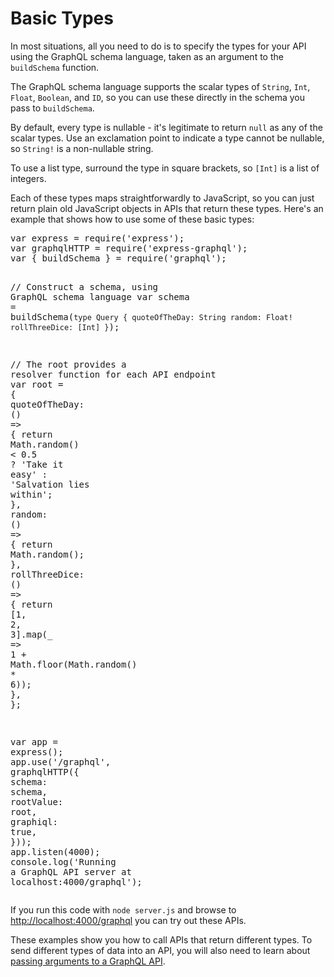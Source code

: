 <h1>Basic Types</h1><div><p>In most situations, all you need to do is to specify the types for your API using the GraphQL schema language, taken as an argument to the <code>buildSchema</code> function.</p><p>The GraphQL schema language supports the scalar types of <code>String</code>, <code>Int</code>, <code>Float</code>, <code>Boolean</code>, and <code>ID</code>, so you can use these directly in the schema you pass to <code>buildSchema</code>.</p><p>By default, every type is nullable - it&apos;s legitimate to return <code>null</code> as any of the scalar types. Use an exclamation point to indicate a type cannot be nullable, so <code>String!</code> is a non-nullable string.</p><p>To use a list type, surround the type in square brackets, so <code>[Int]</code> is a list of integers.</p><p>Each of these types maps straightforwardly to JavaScript, so you can just return plain old JavaScript objects in APIs that return these types. Here&apos;s an example that shows how to use some of these basic types:</p><pre class="prism language-javascript"><span class="keyword">var</span> express <span class="operator">=</span> <span class="function">require</span><span class="punctuation">(</span><span class="string">&apos;express&apos;</span><span class="punctuation">)</span><span class="punctuation">;</span>
<span class="keyword">var</span> graphqlHTTP <span class="operator">=</span> <span class="function">require</span><span class="punctuation">(</span><span class="string">&apos;express-graphql&apos;</span><span class="punctuation">)</span><span class="punctuation">;</span>
<span class="keyword">var</span> <span class="punctuation">{</span> buildSchema <span class="punctuation">}</span> <span class="operator">=</span> <span class="function">require</span><span class="punctuation">(</span><span class="string">&apos;graphql&apos;</span><span class="punctuation">)</span><span class="punctuation">;</span>

<span spellcheck="true" class="comment">// Construct a schema, using GraphQL schema language</span>
<span class="keyword">var</span> schema <span class="operator">=</span> <span class="function">buildSchema</span><span class="punctuation">(</span><span class="template-string"><span class="string">`type Query { quoteOfTheDay: String random: Float! rollThreeDice: [Int] }`</span></span><span class="punctuation">)</span><span class="punctuation">;</span>

<span spellcheck="true" class="comment">// The root provides a resolver function for each API endpoint</span>
<span class="keyword">var</span> root <span class="operator">=</span> <span class="punctuation">{</span>
quoteOfTheDay<span class="punctuation">:</span> <span class="punctuation">(</span><span class="punctuation">)</span> <span class="operator">=</span><span class="operator">&gt;</span> <span class="punctuation">{</span>
<span class="keyword">return</span> Math<span class="punctuation">.</span><span class="function">random</span><span class="punctuation">(</span><span class="punctuation">)</span> <span class="operator">&lt;</span> <span class="number">0.5</span> <span class="operator">?</span> <span class="string">&apos;Take it easy&apos;</span> <span class="punctuation">:</span> <span class="string">&apos;Salvation lies within&apos;</span><span class="punctuation">;</span>
<span class="punctuation">}</span><span class="punctuation">,</span>
random<span class="punctuation">:</span> <span class="punctuation">(</span><span class="punctuation">)</span> <span class="operator">=</span><span class="operator">&gt;</span> <span class="punctuation">{</span>
<span class="keyword">return</span> Math<span class="punctuation">.</span><span class="function">random</span><span class="punctuation">(</span><span class="punctuation">)</span><span class="punctuation">;</span>
<span class="punctuation">}</span><span class="punctuation">,</span>
rollThreeDice<span class="punctuation">:</span> <span class="punctuation">(</span><span class="punctuation">)</span> <span class="operator">=</span><span class="operator">&gt;</span> <span class="punctuation">{</span>
<span class="keyword">return</span> <span class="punctuation">[</span><span class="number">1</span><span class="punctuation">,</span> <span class="number">2</span><span class="punctuation">,</span> <span class="number">3</span><span class="punctuation">]</span><span class="punctuation">.</span><span class="function">map</span><span class="punctuation">(</span>\_ <span class="operator">=</span><span class="operator">&gt;</span> <span class="number">1</span> <span class="operator">+</span> Math<span class="punctuation">.</span><span class="function">floor</span><span class="punctuation">(</span>Math<span class="punctuation">.</span><span class="function">random</span><span class="punctuation">(</span><span class="punctuation">)</span> <span class="operator">\*</span> <span class="number">6</span><span class="punctuation">)</span><span class="punctuation">)</span><span class="punctuation">;</span>
<span class="punctuation">}</span><span class="punctuation">,</span>
<span class="punctuation">}</span><span class="punctuation">;</span>

<span class="keyword">var</span> app <span class="operator">=</span> <span class="function">express</span><span class="punctuation">(</span><span class="punctuation">)</span><span class="punctuation">;</span>
app<span class="punctuation">.</span><span class="function">use</span><span class="punctuation">(</span><span class="string">&apos;/graphql&apos;</span><span class="punctuation">,</span> <span class="function">graphqlHTTP</span><span class="punctuation">(</span><span class="punctuation">{</span>
schema<span class="punctuation">:</span> schema<span class="punctuation">,</span>
rootValue<span class="punctuation">:</span> root<span class="punctuation">,</span>
graphiql<span class="punctuation">:</span> <span class="keyword">true</span><span class="punctuation">,</span>
<span class="punctuation">}</span><span class="punctuation">)</span><span class="punctuation">)</span><span class="punctuation">;</span>
app<span class="punctuation">.</span><span class="function">listen</span><span class="punctuation">(</span><span class="number">4000</span><span class="punctuation">)</span><span class="punctuation">;</span>
console<span class="punctuation">.</span><span class="function">log</span><span class="punctuation">(</span><span class="string">&apos;Running a GraphQL API server at localhost:4000/graphql&apos;</span><span class="punctuation">)</span><span class="punctuation">;</span></pre><p>If you run this code with <code>node server.js</code> and browse to <a href="http://localhost:4000/graphql">http://localhost:4000/graphql</a> you can try out these APIs.</p><p>These examples show you how to call APIs that return different types. To send different types of data into an API, you will also need to learn about <a href="/graphql-js/passing-arguments/">passing arguments to a GraphQL API</a>.</p></div>
